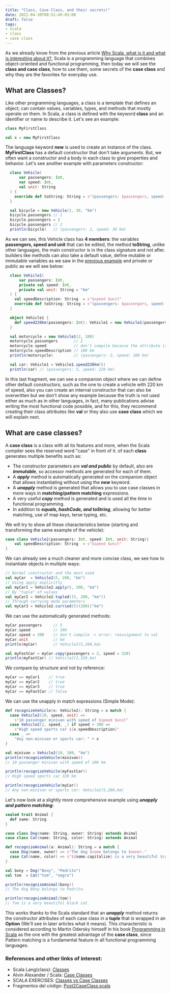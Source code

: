 ```yaml
---
title: "Class, Case Class, and their secrets!"
date: 2021-04-30T08:51:49-03:00
draft: false
tags:
- scala
- class
- case class
---
```


As we already know from the previous article [Why Scala, what is it and what is interesting about it?](https://blog.rechemendía.com/art%C3%ADculos/scala/),
Scala is a programming language that combines object-oriented and functional programming, then today we will see the **class and case class**,
how to use them, some secrets of the **case class** and why they are the favorites for everyday use.

## What are Classes?
Like other programming languages, a class is a template that defines an object; can contain values, variables, types, and methods that mostly operate on them. In Scala, a class is defined with the keyword **class** and
an identifier or name to describe it. Let's see an example:

```scala
class MyFirstClass

val x = new MyFirstClass  
```
The language keyword **new** is used to create an instance of the class. **MyFirstClass** has a default constructor that
don't take arguments. But, we often want a constructor and a body in each class to give properties and behavior. Let's see another example with parameters constructor:


```scala
  class Vehicle(
      var passengers: Int, 
      var speed: Int,      
      val unit: String     
  ) {
    override def toString: String = s"(passengers: $passengers, speed: $speed $unit)"
  }

  val bicycle = new Vehicle(1, 30, "km")
  bicycle.passengers // 1
  bicycle.passengers = 2 
  bicycle.passengers // 2
  println(bicycle)   // (passengers: 2, speed: 30 km)
```
As we can see, this Vehicle class has **4 members**: the variables **passengers, speed and unit** that can be edited, the method **toString**,
unlike other languages, the main constructor is in the class signature and not after. builders like
methods can also take a default value, define mutable or immutable variables as we saw in the [previous example](https://blog.rechemendía.com/art%C3%ADculos/scala/)
and private or public as we will see below:

```scala
  class Vehicle1(
      var passengers: Int,            
      private val speed: Int,         
      private val unit: String = "km" 
  ) {
    val speedDescription: String  = s"$speed $unit"
    override def toString: String = s"(passengers: $passengers, speed: $speedDescription)"
  }

  object Vehicle1 {
    def speed220km(passengers: Int): Vehicle1 = new Vehicle1(passengers, 220, "km")
  }

  val motorcycle = new Vehicle1(2, 100)
  motorcycle.passengers       // 2
  motorcycle.speed            // don't compile because the attribute is private
  motorcycle.speedDescription // 100 km
  println(motorcycle)         // (passengers: 2, speed: 100 km)

  val car: Vehicle1 = Vehicle1.speed220km(5)
  println(car) // (passengers: 5, speed: 220 km)
```

In this last fragment, we can see a companion object where we can define other default constructors, such as the one to create a vehicle with 220 km of speed, also you can create an internal constructor that can also be overwritten but we don't show any example because the truth is not used either
as much as in other languages, in fact, many publications advise writing the most functional code possible, and for this, they recommend creating
their class attributes like **val** or they also use **case class** which we will explain next.


## What are case classes?
A **case class** is a class with all its features and more, when the Scala compiler sees the reserved word "case" in front of it.
of each **class** generates multiple benefits such as:

* The constructor parameters are **_val and public_** by default, also are **_immutable_**, so accessor methods are generated for each of them.
* A **_apply_** method is automatically generated on the companion object that allows instantiating without using the **_new_** keyword.
* A **_unapply_** method is generated that allows you to use case classes in more ways in **matching/pattern matching** expressions.
* A very useful **_copy_** method is generated and is used all the time in functional programming.
* In addition to **_equals, hashCode, and toString_**, allowing for better matching, use of map keys, terse typing, etc.

We will try to show all these characteristics below (starting and transforming the same example of the vehicle):

```scala
case class Vehicle2(passengers: Int, speed: Int, unit: String){
    val speedDescription: String  = s"$speed $unit"
}
```
We can already see a much cleaner and more concise class, we see how to instantiate objects in multiple ways:

```scala
// Normal constructor and the most used
val myCar  = Vehicle2(5, 200, "km")          
// Using apply explicitly
val myCar1 = Vehicle2.apply(5, 200, "km")    
// By "tuple" of values
val myCar2 = Vehicle2.tupled((5, 200, "km")) 
// Through currying mode parameters
val myCar3 = Vehicle2.curried(5)(200)("km")  
```
We can use the automatically generated methods:

```scala
myCar.passengers     // 5
myCar.speed          // 200
myCar.speed = 300    // don't compile -> error: reassignment to val
myCar.unit           // km
println(myCar)       // Vehicle2(5,200,km)

val myFastCar = myCar.copy(passengers = 2, speed = 320)
println(myFastCar) // Vehicle2(2,320,km)
```
We compare by structure and not by reference:

```scala
myCar == myCar1    // true
myCar == myCar2    // true
myCar == myCar3    // true
myCar == myFastCar // false
```
We can use the unapply in match expressions (Simple Mode):

```scala
def recognizeVehicle(x: Vehicle2): String = x match {
  case Vehicle2(10, speed, unit) =>
    s"10 passenger minivan with speed of $speed $unit"
  case Vehicle2(2, speed, _) if speed > 300 =>
    s"High speed sports car ${x.speedDescription}"
  case _ =>
    "Any non-minivan or sports car: " + x
}

val minivan = Vehicle2(10, 100, "km")
println(recognizeVehicle(minivan))   
// 10 passenger minivan with speed of 100 km

println(recognizeVehicle(myFastCar)) 
// High speed sports car 320 km

println(recognizeVehicle(myCar))
// Any non-minivan or sports car: Vehicle2(5,200,km)     
```       

Let's now look at a slightly more comprehensive example using **_unapply and pattern matching_**:
```scala
sealed trait Animal {
  def name: String
}

case class Dog(name: String, owner: String) extends Animal
case class Cat(name: String, color: String) extends Animal

def recognizeAnimal(a: Animal): String = a match {
  case Dog(name, owner) => s"The dog $name belongs to $owner."
  case Cat(name, color) => s"${name.capitalize} is a very beautiful $color cat."
}

val bony = Dog("Bony", "Pedrito")
val tom  = Cat("tom", "negro")

println(recognizeAnimal(bony)) 
// The dog Bony belongs to Pedrito.

println(recognizeAnimal(tom))  
// Tom is a very beautiful black cat.
```

This works thanks to the Scala standard that an **_unapply_** method returns the constructor attributes of each case class in a **tuple** that is
wrapped in an **Option** (We'll see in later articles what it means). This characteristic is considered according to Martin Odersky himself in
his book [Programming in Scala](https://www.amazon.com/Programming-Scala-Updated-2-12/dp/0981531687/) as the one with the greatest advantage of the **case class**, since
Pattern matching is a fundamental feature in all functional programming languages.

### References and other links of interest:
* Scala Lang(class): [Classes](https://docs.scala-lang.org/tour/classes.html)
* Alvin Alexander / Scala: [Case Classes](https://alvinalexander.com/scala/scala-class-examples-constructors-case-classes-parameters/)
* SCALA EXERCISES: [Classes vs Case Classes](https://www.scala-exercises.org/scala_tutorial/classes_vs_case_classes)
* Fragmentos del código: [Post2CaseClass.scala](https://github.com/rodobarcaaa/scala-blog-snippets/blob/main/src/main/scala/com/rodobarcaaa/Post2CaseClass.scala)





